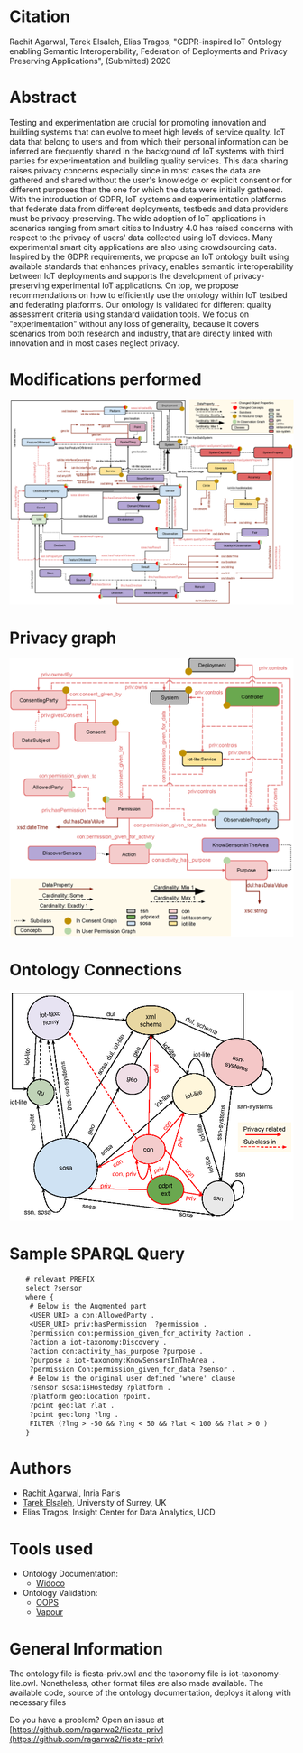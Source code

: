 Citation
========
Rachit Agarwal, Tarek Elsaleh, Elias Tragos, "GDPR-inspired IoT Ontology enabling Semantic Interoperability, Federation of Deployments and Privacy Preserving Applications", (Submitted) 2020

Abstract
========

Testing and experimentation are crucial for promoting innovation and building systems that can evolve to meet high levels of service quality. IoT data that belong to users and from which their personal information can be inferred are frequently shared in the background of IoT systems with third parties for experimentation and building quality services. This data sharing raises privacy concerns especially since in most cases the data are gathered and shared without the user's knowledge or explicit consent or for different purposes than the one for which the data were initially gathered. With the introduction of GDPR, IoT systems and experimentation platforms that federate data from different deployments, testbeds and data providers must be privacy-preserving. The wide adoption of IoT applications in scenarios ranging from smart cities to Industry 4.0 has raised concerns with respect to the privacy of users' data collected using IoT devices. Many experimental smart city applications are also using crowdsourcing data. Inspired by the GDPR requirements, we propose an IoT ontology built using available standards that enhances privacy, enables semantic interoperability between IoT deployments and supports the development of privacy-preserving experimental IoT applications.  On top, we propose recommendations on how to efficiently use the ontology within IoT testbed and federating platforms. Our ontology is validated for different quality assessment criteria using standard validation tools. We focus on "experimentation" without any loss of generality, because it covers scenarios from both research and industry, that are directly linked with innovation and in most cases neglect privacy.


Modifications performed
========
![Ontology](https://github.com/ragarwa2/fiesta-priv/blob/master/ontology.png)

Privacy graph
=======
![privacy](https://github.com/ragarwa2/fiesta-priv/blob/master/privacygraph.png)

Ontology Connections 
======
![Ontology Connections](https://github.com/ragarwa2/fiesta-priv/blob/master/connections.png)


Sample SPARQL Query
===================
```sparql
	# relevant PREFIX
	select ?sensor
	where {
	 # Below is the Augmented part
	 <USER_URI> a con:AllowedParty .
	 <USER_URI> priv:hasPermission  ?permission .
	 ?permission con:permission_given_for_activity ?action .
	 ?action a iot-taxonomy:Discovery .
	 ?action con:activity_has_purpose ?purpose .
	 ?purpose a iot-taxonomy:KnowSensorsInTheArea . 
	 ?permission Con:permission_given_for_data ?sensor .
	 # Below is the original user defined 'where' clause
	 ?sensor sosa:isHostedBy ?platform .
	 ?platform geo:location ?point.
	 ?point geo:lat ?lat . 
	 ?point geo:long ?lng . 
	 FILTER (?lng > -50 && ?lng < 50 && ?lat < 100 && ?lat > 0 ) 
	}
```

Authors
=======
- [Rachit Agarwal](https://rachit.gitlab.io), Inria Paris
- [Tarek Elsaleh](https://github.com/telsaleh), University of Surrey, UK
- Elias Tragos, Insight Center for Data Analytics, UCD

Tools used
==========
- Ontology Documentation: 
	- [Widoco](https://github.com/dgarijo/Widoco)
- Ontology Validation: 
	- [OOPS](http://smart-ics.ee.surrey.ac.uk/fiesta/ontology/fiesta-priv/OOPSevaluation/oopsEval.html#)
	- [Vapour](http://linkeddata.uriburner.com:8000/vapour?uri=http%3A%2F%2Fpurl.org%2Fiot%2Fontology%2Ffiesta-priv%23&acceptRdfXml=1&defaultResponse=dontmind&userAgent=#)


General Information
===================
The ontology file is fiesta-priv.owl and the taxonomy file is iot-taxonomy-lite.owl. Nonetheless, other format files are also made available. The available code, source of the ontology documentation, deploys it along with necessary files


Do you have a problem? Open an issue at [https://github.com/ragarwa2/fiesta-priv](https://github.com/ragarwa2/fiesta-priv)

